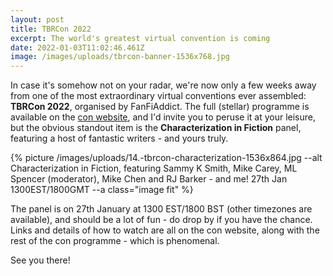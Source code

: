 ```yaml
---
layout: post
title: TBRCon 2022
excerpt: The world's greatest virtual convention is coming
date: 2022-01-03T11:02:46.461Z
image: /images/uploads/tbrcon-banner-1536x768.jpg
---
```

In case it's somehow not on your radar, we're now only a few weeks away from one of the most extraordinary virtual conventions ever assembled: **TBRCon 2022**, organised by FanFiAddict. The full (stellar) programme is available on the [con website](https://fanfiaddict.com/tbrcon-2022/), and I'd invite you to peruse it at your leisure, but the obvious standout item is the **Characterization in Fiction** panel, featuring a host of fantastic writers - and yours truly.

{% picture /images/uploads/14.-tbrcon-characterization-1536x864.jpg --alt Characterization in Fiction, featuring Sammy K  Smith, Mike Carey, ML Spencer (moderator), Mike Chen and RJ Barker - and me! 27th Jan 1300EST/1800GMT --a class="image fit" %}

The panel is on 27th January at 1300 EST/1800 BST (other timezones are available), and should be a lot of fun - do drop by if you have the chance. Links and details of how to watch are all on the con website, along with the rest of the con programme - which is phenomenal.

See you there!